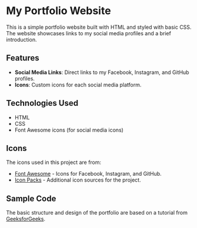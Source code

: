 # My Portfolio Website

This is a simple portfolio website built with HTML and styled with basic CSS. The website showcases links to my social media profiles and a brief introduction.

## Features

- **Social Media Links**: Direct links to my Facebook, Instagram, and GitHub profiles.
- **Icons**: Custom icons for each social media platform.

## Technologies Used

- HTML
- CSS
- Font Awesome icons (for social media icons)

## Icons

The icons used in this project are from:
- [Font Awesome](https://fontawesome.com/) - Icons for Facebook, Instagram, and GitHub.
- [Icon Packs](https://www.iconpacks.net/) - Additional icon sources for the project.

## Sample Code

The basic structure and design of the portfolio are based on a tutorial from [GeeksforGeeks](https://www.geeksforgeeks.org/simple-portfolio-website-design-using-html/).
